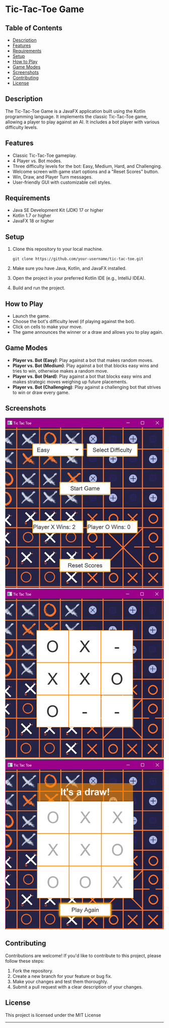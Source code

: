 
# Tic-Tac-Toe Game

## Table of Contents
- [Description](#description)
- [Features](#features)
- [Requirements](#requirements)
- [Setup](#setup)
- [How to Play](#how-to-play)
- [Game Modes](#game-modes)
- [Screenshots](#screenshots)
- [Contributing](#contributing)
- [License](#license)

## Description
The Tic-Tac-Toe Game is a JavaFX application built using the Kotlin programming language. It implements the classic Tic-Tac-Toe game, allowing a player to play against an AI. It includes a bot player with various difficulty levels.

## Features
- Classic Tic-Tac-Toe gameplay.
- 4 Player vs. Bot modes.
- Three difficulty levels for the bot: Easy, Medium, Hard, and Challenging.
- Welcome screen with game start options and a "Reset Scores" button.
- Win, Draw, and Player Turn messages.
- User-friendly GUI with customizable cell styles.

## Requirements
- Java SE Development Kit (JDK) 17 or higher
- Kotlin 1.7 or higher
- JavaFX 18 or higher

## Setup
1. Clone this repository to your local machine.
   ```
   git clone https://github.com/your-username/tic-tac-toe.git
   ```

2. Make sure you have Java, Kotlin, and JavaFX installed.

3. Open the project in your preferred Kotlin IDE (e.g., IntelliJ IDEA).

4. Build and run the project.

## How to Play
- Launch the game.
- Choose the bot's difficulty level (if playing against the bot).
- Click on cells to make your move.
- The game announces the winner or a draw and allows you to play again.

## Game Modes
- **Player vs. Bot (Easy)**: Play against a bot that makes random moves.
- **Player vs. Bot (Medium)**: Play against a bot that blocks easy wins and tries to win, otherwise makes a random move.
- **Player vs. Bot (Hard)**: Play against a bot that blocks easy wins and makes strategic moves weighing up future placements.
- **Player vs. Bot (Challenging)**: Play against a challenging bot that strives to win or draw every game.

## Screenshots
![Image of the starting scene](src/main/resources/images/start_screen.png)
![Image of the gameplay](src/main/resources/images/gameplay.png)
![Image of the ending scene](src/main/resources/images/end_screen.png)

## Contributing
Contributions are welcome! If you'd like to contribute to this project, please follow these steps:
1. Fork the repository.
2. Create a new branch for your feature or bug fix.
3. Make your changes and test them thoroughly.
4. Submit a pull request with a clear description of your changes.

## License
This project is licensed under the MIT License 

---
